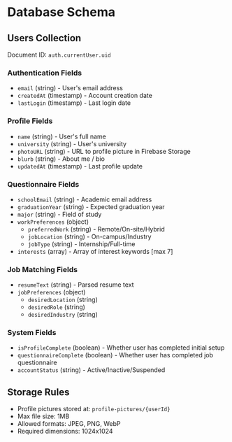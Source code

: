# Database Schema

## Users Collection
Document ID: `auth.currentUser.uid`

### Authentication Fields
- `email` (string) - User's email address
- `createdAt` (timestamp) - Account creation date
- `lastLogin` (timestamp) - Last login date

### Profile Fields
- `name` (string) - User's full name
- `university` (string) - User's university
- `photoURL` (string) - URL to profile picture in Firebase Storage
- `blurb` (string) - About me / bio
- `updatedAt` (timestamp) - Last profile update

### Questionnaire Fields
- `schoolEmail` (string) - Academic email address
- `graduationYear` (string) - Expected graduation year
- `major` (string) - Field of study
- `workPreferences` (object)
  - `preferredWork` (string) - Remote/On-site/Hybrid
  - `jobLocation` (string) - On-campus/Industry
  - `jobType` (string) - Internship/Full-time
- `interests` (array) - Array of interest keywords [max 7]

### Job Matching Fields
- `resumeText` (string) - Parsed resume text
- `jobPreferences` (object)
  - `desiredLocation` (string)
  - `desiredRole` (string)
  - `desiredIndustry` (string)

### System Fields
- `isProfileComplete` (boolean) - Whether user has completed initial setup
- `questionnaireComplete` (boolean) - Whether user has completed job questionnaire
- `accountStatus` (string) - Active/Inactive/Suspended

## Storage Rules
- Profile pictures stored at: `profile-pictures/{userId}`
- Max file size: 1MB
- Allowed formats: JPEG, PNG, WebP
- Required dimensions: 1024x1024